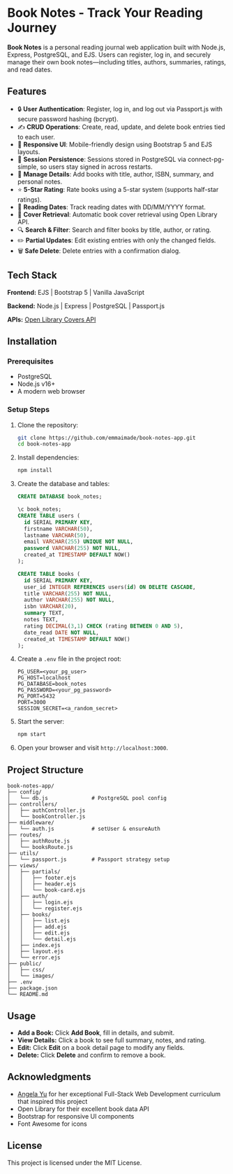 # Book Notes - Track Your Reading Journey

**Book Notes** is a personal reading journal web application built with Node.js, Express, PostgreSQL, and EJS. Users can register, log in, and securely manage their own book notes—including titles, authors, summaries, ratings, and read dates.

## Features

* 🔒 **User Authentication**: Register, log in, and log out via Passport.js with secure password hashing (bcrypt).
* ✍️ **CRUD Operations**: Create, read, update, and delete book entries tied to each user.
* 📱 **Responsive UI**: Mobile-friendly design using Bootstrap 5 and EJS layouts.
* 💾 **Session Persistence**: Sessions stored in PostgreSQL via connect-pg-simple, so users stay signed in across restarts.
* 📖 **Manage Details**: Add books with title, author, ISBN, summary, and personal notes.
* ⭐ **5-Star Rating**: Rate books using a 5-star system (supports half-star ratings).
* 📅 **Reading Dates**: Track reading dates with DD/MM/YYYY format.
* 🌄 **Cover Retrieval**: Automatic book cover retrieval using Open Library API.
* 🔍 **Search & Filter**: Search and filter books by title, author, or rating.
* ✏️ **Partial Updates**: Edit existing entries with only the changed fields.
* 🗑️ **Safe Delete**: Delete entries with a confirmation dialog.

## Tech Stack

**Frontend:** EJS | Bootstrap 5 | Vanilla JavaScript

**Backend:** Node.js | Express | PostgreSQL | Passport.js

**APIs:** [Open Library Covers API](https://openlibrary.org/dev/docs/api/covers)

## Installation

### Prerequisites

* PostgreSQL
* Node.js v16+
* A modern web browser

### Setup Steps

1. Clone the repository:

   ```bash
   git clone https://github.com/emmaimade/book-notes-app.git
   cd book-notes-app
   ```
2. Install dependencies:

   ```bash
   npm install
   ```
3. Create the database and tables:

   ```sql
   CREATE DATABASE book_notes;

   \c book_notes;
   CREATE TABLE users (
     id SERIAL PRIMARY KEY,
     firstname VARCHAR(50),
     lastname VARCHAR(50),
     email VARCHAR(255) UNIQUE NOT NULL,
     password VARCHAR(255) NOT NULL,
     created_at TIMESTAMP DEFAULT NOW()
   );

   CREATE TABLE books (
     id SERIAL PRIMARY KEY,
     user_id INTEGER REFERENCES users(id) ON DELETE CASCADE,
     title VARCHAR(255) NOT NULL,
     author VARCHAR(255) NOT NULL,
     isbn VARCHAR(20),
     summary TEXT,
     notes TEXT,
     rating DECIMAL(3,1) CHECK (rating BETWEEN 0 AND 5),
     date_read DATE NOT NULL,
     created_at TIMESTAMP DEFAULT NOW()
   );
   ```
4. Create a `.env` file in the project root:

   ```env
   PG_USER=<your_pg_user>
   PG_HOST=localhost
   PG_DATABASE=book_notes
   PG_PASSWORD=<your_pg_password>
   PG_PORT=5432
   PORT=3000
   SESSION_SECRET=<a_random_secret>
   ```
5. Start the server:

   ```bash
   npm start
   ```
6. Open your browser and visit `http://localhost:3000`.

## Project Structure

```
book-notes-app/
├── config/
│   └── db.js              # PostgreSQL pool config
├── controllers/
│   ├── authController.js
│   └── bookController.js
├── middleware/
│   └── auth.js            # setUser & ensureAuth
├── routes/
│   ├── authRoute.js
│   └── booksRoute.js
├── utils/
│   └── passport.js        # Passport strategy setup
├── views/
│   ├── partials/
│   │   ├── footer.ejs
│   │   ├── header.ejs
│   │   └── book-card.ejs
│   ├── auth/
│   │   ├── login.ejs
│   │   └── register.ejs
│   ├── books/
│   │   ├── list.ejs
│   │   ├── add.ejs
│   │   ├── edit.ejs
│   │   └── detail.ejs
│   ├── index.ejs
│   ├── layout.ejs
│   └── error.ejs
├── public/
│   ├── css/
│   └── images/
├── .env
├── package.json
└── README.md
```

## Usage

* **Add a Book:** Click **Add Book**, fill in details, and submit.
* **View Details:** Click a book to see full summary, notes, and rating.
* **Edit:** Click **Edit** on a book detail page to modify any fields.
* **Delete:** Click **Delete** and confirm to remove a book.

## Acknowledgments

- [Angela Yu](https://www.udemy.com/user/4b4368a3-b5c8-4529-aa65-2056ec31f37e/) for her exceptional Full-Stack Web Development curriculum that inspired this project
- Open Library for their excellent book data API
- Bootstrap for responsive UI components
- Font Awesome for icons

## License

This project is licensed under the MIT License.

